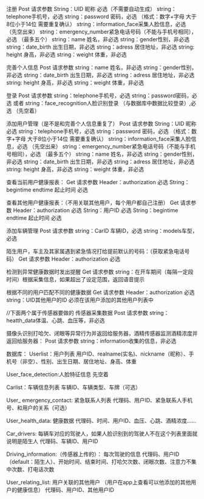 注册
Post
请求参数
String：UID 昵称  必选（不需要自动生成）
string：telephone手机号，必选
string：password 密码，必选 （格式：数字+字母 大于8位小于14位  需要重复确认）
string：information_face采集人脸信息，必选  （先空出来）
string：emergency_number紧急电话号码（不能与手机号相同），必选  （最多五个）
string：name 姓名，非必选
string：gender性别，非必选
string：date_birth 出生日期，非必选
string：adress 居住地址，非必选
string: height 身高，非必选
string：weight 体重，非必选

完善个人信息
Post
请求参数
string：name 姓名，非必选
string：gender性别，非必选
string：date_birth 出生日期，非必选
string：adress 居住地址，非必选
string: height 身高，非必选
string：weight 体重，非必选

登录
Post
请求参数
string：telephone手机号，必选 
string：password密码，必选
或者 
string：face_recognition人脸识别登录 （与数据库中数据比较登录）,必选 （先空着）

添加用户管理（是不是和完善个人信息重复了）
Post
请求参数
String：UID 昵称  必选
string：telephone手机号，必选
string：password 密码，必选 （格式：数字+字母 大于8位小于14位  需要重复确认）
string：information_face采集人脸信息，必选  （先空出来）
string：emergency_number紧急电话号码（不能与手机号相同），必选  （最多五个）
string：name 姓名，非必选
string：gender性别，非必选
string：date_birth 出生日期，非必选
string：adress 居住地址，非必选
string: height 身高，非必选
string：weight 体重，非必选

查看当前用户健康报表：
Get
请求参数
Header：authorization 必选
String：begintime  endtime 起止时间 必选

查看其他用户健康报表：（不用关联其他用户，每个用户都自己注册）
Get
请求参数
Header：authorization 必选
String：用户ID 必选
String：begintime  endtime 起止时间 必选

添加车辆管理
Post
请求参数
string：CarID 车辆ID，必选
string：models车型，必选

陌生用户，车主及其家属遇到紧急情况打给提前默认的号码：（获取紧急电话号码）
Get
请求参数
Header：authorization 必选


检测到异常健康数据时发出提醒
Get
请求参数
string：在开车期间（每隔一定段时间）根据采集信息，如果超出了设定范围，返回语音提示

根据不同的用户匹配不同的健康数据
Get
请求参数
Header：authorization 必选
string：UID其他用户的ID  必须在该用户添加的其他用户列表中

//下面两个属于传感器要做的
传感器采集数据
Post
请求参数
string：heatth_data体温、心跳、血压等，非必选

摄像头识别打哈欠、闭眼等异常行为并返回给服务器，酒精传感器监测酒精浓度并返回给服务器：
Post
请求参数
string：information收集的信息，非必选  

数据库：
Userlist：用户列表
用户ID、realname(实名)、nickname（昵称）、手机号（非空）、性别、出生日期、居住地址、身高、体重

User_face_detection:人脸特征信息
先空着

Carlist：车辆信息列表
车辆ID、车辆类型、车牌（可选）

User_ emergency_contact: 紧急联系人列表
代理码、用户ID、紧急联系人手机号、和用户的关系（可选）

User_health_data: 健康数据
代理码、时间、用户ID、血压、心跳、酒精浓度……

Car_drivers: 每辆车对应的驾驶人，如果人脸识别到的驾驶人不在这个列表里面就说明是陌生人
代理码、车辆ID、用户ID

Driving_information:（传感器上传的）： 每次驾驶的信息
代理码、用户ID（default：陌生人）、开始时间、结束时间、打哈欠次数、闭眼次数、注意力不集中次数、打电话次数

User_relating_list: 用户关联的其他用户 （用户在app上查看可以他添加的其他用户的健康信息）
代理码、用户ID、其他用户ID




